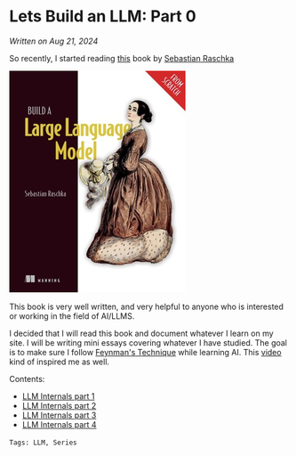 # Lets Build an LLM: Part 0

*Written on Aug 21, 2024*

So recently, I started reading [this](https://www.manning.com/books/build-a-large-language-model-from-scratch?utm_source=raschka&utm_medium=affiliate&utm_campaign=book_raschka_build_12_12_23&a_aid=raschka&a_bid=4c2437a0&chan=mm_website) book by [Sebastian Raschka](https://sebastianraschka.com)

![pic](../articleimages/llm_book.png)

This book is very well written, and very helpful to anyone who is interested or working in the field of AI/LLMS.

I decided that I will read this book and document whatever I learn on my site. I will be writing mini essays covering whatever I have studied. 
The goal is to make sure I follow [Feynman's Technique](https://aliabdaal.com/the-feynman-technique/) while learning AI. This [video](https://www.youtube.com/watch?v=gs_Sz4zzFks&pp=ygUNaGFyc2hpdCB0eWFnaQ%3D%3D) 
kind of inspired me as well.


Contents:
* [LLM Internals part 1](./llm1)
* [LLM Internals part 2](./llm2)
* [LLM Internals part 3](./llm3)
* [LLM Internals part 4](./llm4)


`Tags: LLM, Series`